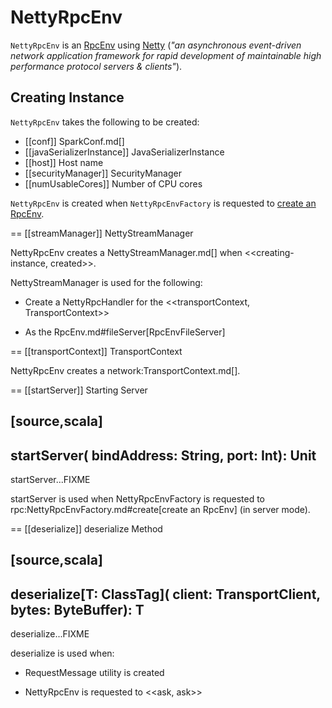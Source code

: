 # NettyRpcEnv

`NettyRpcEnv` is an [RpcEnv](RpcEnv.md) using [Netty](https://netty.io/) (_"an asynchronous event-driven network application framework for rapid development of maintainable high performance protocol servers & clients"_).

## Creating Instance

`NettyRpcEnv` takes the following to be created:

* [[conf]] SparkConf.md[]
* [[javaSerializerInstance]] JavaSerializerInstance
* [[host]] Host name
* [[securityManager]] SecurityManager
* [[numUsableCores]] Number of CPU cores

`NettyRpcEnv` is created when `NettyRpcEnvFactory` is requested to [create an RpcEnv](NettyRpcEnvFactory.md#create).

== [[streamManager]] NettyStreamManager

NettyRpcEnv creates a NettyStreamManager.md[] when <<creating-instance, created>>.

NettyStreamManager is used for the following:

* Create a NettyRpcHandler for the <<transportContext, TransportContext>>

* As the RpcEnv.md#fileServer[RpcEnvFileServer]

== [[transportContext]] TransportContext

NettyRpcEnv creates a network:TransportContext.md[].

== [[startServer]] Starting Server

[source,scala]
----
startServer(
  bindAddress: String,
  port: Int): Unit
----

startServer...FIXME

startServer is used when NettyRpcEnvFactory is requested to rpc:NettyRpcEnvFactory.md#create[create an RpcEnv] (in server mode).

== [[deserialize]] deserialize Method

[source,scala]
----
deserialize[T: ClassTag](
  client: TransportClient,
  bytes: ByteBuffer): T
----

deserialize...FIXME

deserialize is used when:

* RequestMessage utility is created

* NettyRpcEnv is requested to <<ask, ask>>
